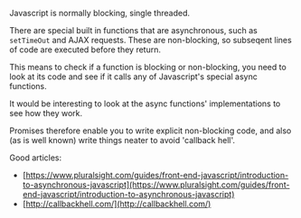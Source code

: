 Javascript is normally blocking, single threaded.

There are special built in functions that are asynchronous, such as 
`setTimeOut` and AJAX requests. These are non-blocking, so subseqent
lines of code are executed before they return.

This means to check if a function is blocking or non-blocking, you need to look 
at its code and see if it calls any of Javascript's special async functions.

It would be interesting to look at the async functions' implementations to see 
how they work.

Promises therefore enable you to write explicit non-blocking code, and also
 (as is well known) write things neater to avoid 'callback hell'.
 
 Good articles:
 
 - [https://www.pluralsight.com/guides/front-end-javascript/introduction-to-asynchronous-javascript](https://www.pluralsight.com/guides/front-end-javascript/introduction-to-asynchronous-javascript)
 - [http://callbackhell.com/](http://callbackhell.com/)
 
